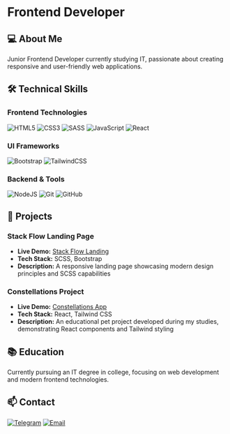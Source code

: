 # Frontend Developer

## ‍💻 About Me
Junior Frontend Developer currently studying IT, passionate about creating responsive and user-friendly web applications.

## 🛠 Technical Skills

### Frontend Technologies
![HTML5](https://img.shields.io/badge/html5-%23E34F26.svg?style=for-the-badge&logo=html5&logoColor=white)
![CSS3](https://img.shields.io/badge/css3-%231572B6.svg?style=for-the-badge&logo=css3&logoColor=white)
![SASS](https://img.shields.io/badge/SASS-hotpink.svg?style=for-the-badge&logo=SASS&logoColor=white)
![JavaScript](https://img.shields.io/badge/javascript-%23323330.svg?style=for-the-badge&logo=javascript&logoColor=%23F7DF1E)
![React](https://img.shields.io/badge/react-%2320232a.svg?style=for-the-badge&logo=react&logoColor=%2361DAFB)

### UI Frameworks
![Bootstrap](https://img.shields.io/badge/bootstrap-%238511FA.svg?style=for-the-badge&logo=bootstrap&logoColor=white)
![TailwindCSS](https://img.shields.io/badge/tailwindcss-%2338B2AC.svg?style=for-the-badge&logo=tailwind-css&logoColor=white)

### Backend & Tools
![NodeJS](https://img.shields.io/badge/node.js-6DA55F?style=for-the-badge&logo=node.js&logoColor=white)
![Git](https://img.shields.io/badge/git-%23F05033.svg?style=for-the-badge&logo=git&logoColor=white)
![GitHub](https://img.shields.io/badge/github-%23121011.svg?style=for-the-badge&logo=github&logoColor=white)

## 💼 Projects

### Stack Flow Landing Page
- **Live Demo:** [Stack Flow Landing](https://scss-landing-stack-flow.vercel.app)
- **Tech Stack:** SCSS, Bootstrap
- **Description:** A responsive landing page showcasing modern design principles and SCSS capabilities

### Constellations Project
- **Live Demo:** [Constellations App](https://constellations-gsk.vercel.app)
- **Tech Stack:** React, Tailwind CSS
- **Description:** An educational pet project developed during my studies, demonstrating React components and Tailwind styling

## 📚 Education
Currently pursuing an IT degree in college, focusing on web development and modern frontend technologies.

## 📫 Contact
[![Telegram](https://img.shields.io/badge/Telegram-2CA5E0?style=for-the-badge&logo=telegram&logoColor=white)](https://t.me/mavxa)
[![Email](https://img.shields.io/badge/Email-D14836?style=for-the-badge&logo=gmail&logoColor=white)](mailto:mavxa@duck.com)